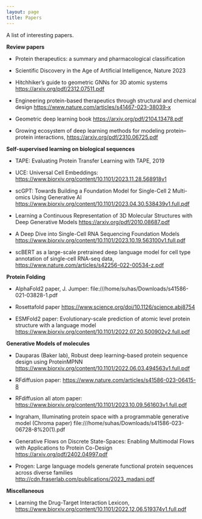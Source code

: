 ```yaml
---
layout: page
title: Papers
---
```

A list of interesting papers.

**Review papers**

- Protein therapeutics: a summary and pharmacological classification

- Scientific Discovery in the Age of Artificial Intelligence, Nature 2023

- Hitchhiker’s guide to geometric GNNs for 3D atomic systems https://arxiv.org/pdf/2312.07511.pdf

- Engineering protein-based therapeutics through structural and chemical design https://www.nature.com/articles/s41467-023-38039-x

- Geometric deep learning book https://arxiv.org/pdf/2104.13478.pdf

- Growing ecosystem of deep learning methods for modeling protein–protein interactions, https://arxiv.org/pdf/2310.06725.pdf



**Self-supervised learning on biological sequences**

- TAPE: Evaluating Protein Transfer Learning with TAPE, 2019

- UCE: Universal Cell Embeddings: https://www.biorxiv.org/content/10.1101/2023.11.28.568918v1

- scGPT: Towards Building a Foundation Model for Single-Cell 2 Multi-omics Using Generative AI https://www.biorxiv.org/content/10.1101/2023.04.30.538439v1.full.pdf

- Learning a Continuous Representation of 3D Molecular Structures with Deep Generative Models https://arxiv.org/pdf/2010.08687.pdf

- A Deep Dive into Single-Cell RNA Sequencing Foundation Models https://www.biorxiv.org/content/10.1101/2023.10.19.563100v1.full.pdf

- scBERT as a large-scale pretrained deep language model for cell type annotation of single-cell RNA-seq data, https://www.nature.com/articles/s42256-022-00534-z.pdf




**Protein Folding**
- AlphaFold2 paper, J. Jumper: file:///home/suhas/Downloads/s41586-021-03828-1.pdf

- Rosettafold paper  https://www.science.org/doi/10.1126/science.abj8754

- ESMFold2 paper: Evolutionary-scale prediction of atomic level protein structure with a language model https://www.biorxiv.org/content/10.1101/2022.07.20.500902v2.full.pdf




**Generative Models of molecules**
- Dauparas (Baker lab), Robust deep learning–based protein sequence design using ProteinMPNN https://www.biorxiv.org/content/10.1101/2022.06.03.494563v1.full.pdf

- RFdiffusion paper: https://www.nature.com/articles/s41586-023-06415-8

- RFdiffusion all atom paper: https://www.biorxiv.org/content/10.1101/2023.10.09.561603v1.full.pdf

- Ingraham, Illuminating protein space with a programmable generative model (Chroma paper) file:///home/suhas/Downloads/s41586-023-06728-8%20(1).pdf

- Generative Flows on Discrete State-Spaces: Enabling Multimodal Flows with Applications to Protein Co-Design https://arxiv.org/pdf/2402.04997.pdf

- Progen: Large language models generate functional protein sequences across diverse families http://cdn.fraserlab.com/publications/2023_madani.pdf


**Miscellaneous**
- Learning the Drug-Target Interaction Lexicon, https://www.biorxiv.org/content/10.1101/2022.12.06.519374v1.full.pdf

